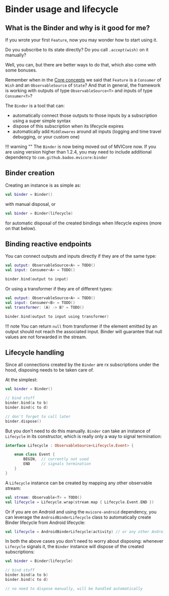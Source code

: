 # Binder usage and lifecycle

## What is the Binder and why is it good for me?

If you wrote your first `Feature`, now you may wonder how to start using it.

Do you subscribe to its state directly? Do you call `.accept(wish)` on it manually?

Well, you can, but there are better ways to do that, which also come with some bonuses.

Remember when in the [Core concepts](../features/coreconcepts.md) we said that
`Feature` is a `Consumer` of `Wish` and an `ObservableSource` of `State`? And that in general, the framework is working with outputs of type `ObservableSource<T>` and inputs of type `Consumer<T>`?

The `Binder` is a tool that can:

- automatically connect those outputs to those inputs by a subscription using a super simple syntax
- dispose of this subscription when its lifecycle expires
- automatically add `Middlewares` around all inputs (logging and time travel debugging, or your custom one)

!!! warning ""
    The `Binder` is now being moved out of MVICore now. If you are using version higher than 1.2.4, you may need to include additional dependency to `com.github.badoo.mvicore:binder`

## Binder creation

Creating an instance is as simple as:

```kotlin
val binder = Binder()
```

with manual disposal, or

```kotlin
val binder = Binder(lifecycle)
```

for automatic disposal of the created bindings when lifecycle expires (more on that below).

## Binding reactive endpoints

You can connect outputs and inputs directly if they are of the same type:
```kotlin
val output: ObservableSource<A> = TODO()
val input: Consumer<A> = TODO()

binder.bind(output to input)
```


Or using a transformer if they are of different types:
```kotlin
val output: ObservableSource<A> = TODO()
val input: Consumer<B> = TODO()
val transformer: (A) -> B? = TODO()

binder.bind(output to input using transformer)
```

!!! note
    You can return `null` from transformer if the element emitted by an output should not reach the associated input.
    Binder will guarantee that null values are not forwarded in the stream.

## Lifecycle handling

Since all connections created by the `Binder` are rx subscriptions under the hood, disposing needs to be taken care of.

At the simplest:

```kotlin
val binder = Binder()

// bind stuff
binder.bind(a to b)
binder.bind(c to d)

// don't forget to call later
binder.dispose()
```

But you don't need to do this manually. `Binder` can take an instance of `Lifecycle` in its constructor, which is really only a way to signal termination:

```kotlin
interface Lifecycle : ObservableSource<Lifecycle.Event> {

    enum class Event {
        BEGIN,  // currently not used
        END     // signals termination
    }
}
```

A `Lifecycle` instance can be created by mapping any other observable stream:
```kotlin
val stream: Observable<T> = TODO()
val lifecycle = Lifecycle.wrap(stream.map { Lifecycle.Event.END })
```

Or if you are on Android and using the `mvicore-android` dependency, you can leverage the `AndroidBinderLifecycle` class to automatically create Binder lifecycle from Android lifecycle:
```kotlin
val lifecycle = AndroidBinderLifecycle(activity) // or any other Android LifecycleOwner
```

In both the above cases you don't need to worry about disposing: whenever `Lifecycle` signals it, the `Binder` instance will dispose of the created subscriptions:

```kotlin
val binder = Binder(lifecycle)

// bind stuff
binder.bind(a to b)
binder.bind(c to d)

// no need to dispose manually, will be handled automatically
```
